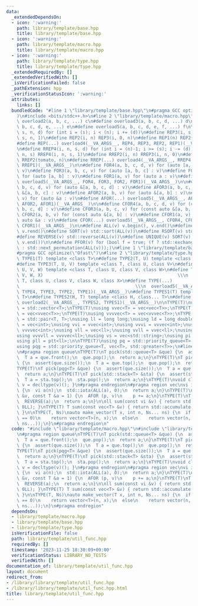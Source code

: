 ```yaml
---
data:
  _extendedDependsOn:
  - icon: ':warning:'
    path: library/template/base.hpp
    title: library/template/base.hpp
  - icon: ':warning:'
    path: library/template/macro.hpp
    title: library/template/macro.hpp
  - icon: ':warning:'
    path: library/template/type.hpp
    title: library/template/type.hpp
  _extendedRequiredBy: []
  _extendedVerifiedWith: []
  _isVerificationFailed: false
  _pathExtension: hpp
  _verificationStatusIcon: ':warning:'
  attributes:
    links: []
  bundledCode: "#line 1 \"library/template/base.hpp\"\n#pragma GCC optimize(\"Ofast\"\
    )\n#include <bits/stdc++.h>\n#line 2 \"library/template/macro.hpp\"\n\n#define\
    \ overload2(a, b, c, ...) c\n#define overload3(a, b, c, d, ...) d\n#define overload4(a,\
    \ b, c, d, e, ...) e\n#define overload5(a, b, c, d, e, f, ...) f\n\n#define REP4(i,\
    \ s, n, d) for (int i = (s); i < (n); i += (d))\n#define REP3(i, s, n) REP4(i,\
    \ s, n, 1)\n#define REP2(i, n) REP3(i, 0, n)\n#define REP1(n) REP2(tomato, n)\n\
    #define REP(...) overload4(__VA_ARGS__, REP4, REP3, REP2, REP1)(__VA_ARGS__)\n\
    \n#define RREP4(i, n, s, d) for (int i = (n)-1; i >= (s); i -= (d))\n#define RREP3(i,\
    \ n, s) RREP4(i, n, s, 1)\n#define RREP2(i, n) RREP3(i, n, 0)\n#define RREP1(n)\
    \ RREP2(tomato, n)\n#define RREP(...) overload4(__VA_ARGS__, RREP4, RREP3, RREP2,\
    \ RREP1)(__VA_ARGS__)\n\n#define FOR4(a, b, c, d, v) for (auto [a, b, c, d] :\
    \ v)\n#define FOR3(a, b, c, v) for (auto [a, b, c] : v)\n#define FOR2(a, b, v)\
    \ for (auto [a, b] : v)\n#define FOR1(a, v) for (auto a : v)\n#define FOR(...)\
    \ overload5(__VA_ARGS__, FOR4, FOR3, FOR2, FOR1)(__VA_ARGS__)\n\n#define AFOR4(a,\
    \ b, c, d, v) for (auto &[a, b, c, d] : v)\n#define AFOR3(a, b, c, v) for (auto\
    \ &[a, b, c] : v)\n#define AFOR2(a, b, v) for (auto &[a, b] : v)\n#define AFOR1(a,\
    \ v) for (auto &a : v)\n#define AFOR(...) overload5(__VA_ARGS__, AFOR4, AFOR3,\
    \ AFOR2, AFOR1)(__VA_ARGS__)\n\n#define CFOR4(a, b, c, d, v) for (const auto &[a,\
    \ b, c, d] : v)\n#define CFOR3(a, b, c, v) for (const auto &[a, b, c] : v)\n#define\
    \ CFOR2(a, b, v) for (const auto &[a, b] : v)\n#define CFOR1(a, v) for (const\
    \ auto &a : v)\n#define CFOR(...) overload5(__VA_ARGS__, CFOR4, CFOR3, CFOR2,\
    \ CFOR1)(__VA_ARGS__)\n\n#define ALL(v) v.begin(), v.end()\n#define RALL(v) v.rbegin(),\
    \ v.rend()\n#define SORT(v) std::sort(ALL(v))\n#define RSORT(v) std::sort(RALL(v))\n\
    #define REVERSE(v) std::reverse(ALL(v))\n#define UNIQUE(v) SORT(v), v.erase(std::unique(ALL(v)),\
    \ v.end())\n\n#define PFOR(v) for (bool f = true; (f ? std::exchange(f, false)\
    \ : std::next_permutation(ALL(v)));)\n#line 1 \"library/template/base.hpp\"\n\
    #pragma GCC optimize(\"Ofast\")\n#line 2 \"library/template/type.hpp\"\n\n#define\
    \ TYPE1(T) template <class T>\n#define TYPE2(T, U) template <class T, class U>\n\
    #define TYPE3(T, U, V) template <class T, class U, class V>\n#define TYPE4(T,\
    \ U, V, W) template <class T, class U, class V, class W>\n#define TYPE5(T, U,\
    \ V, W, X)                                                   \\\n  template <class\
    \ T, class U, class V, class W, class X>\n#define TYPE(...)                  \
    \                                            \\\n  overload5(__VA_ARGS__, TYPE5,\
    \ TYPE4, TYPE3, TYPE2, TYPE1)(__VA_ARGS__)\n#define TYPES1(T) template <class...\
    \ T>\n#define TYPES2(H, T) template <class H, class... T>\n#define TYPES(...)\
    \ overload2(__VA_ARGS__, TYPES2, TYPES1)(__VA_ARGS__)\n\nTYPE(T)\nusing vec<T>\
    \ = std::vector<T>;\nTYPE(T)\nusing vvec<T> = vec<vec<T>>;\nTYPE(T)\nusing vvvec<T>\
    \ = vec<vvec<T>>;\nTYPE(T)\nusing vvvvec<T> = vec<vvvec<T>>;\nTYPE(T)\nusing ptt<T>\
    \ = std::pair<T, T>;\nusing ll = long long;\nusing ld = long double;\nusing vi\
    \ = vec<int>;\nusing vvi = vvec<int>;\nusing vvvi = vvvec<int>;\nusing vvvvi =\
    \ vvvvec<int>;\nusing vll = vec<ll>;\nusing vvll = vvec<ll>;\nusing vvvll = vvvec<ll>;\n\
    using vvvvll = vvvvec<ll>;\nusing vs = vec<std::string>;\nusing pi = ptt<int>;\n\
    using pll = ptt<ll>;\n\nTYPE(T)\nusing pq = std::priority_queue<T>;\nTYPE(T)\n\
    using pqg = std::priority_queue<T, vec<T>, std::greater<T>>;\n#line 3 \"library/template/util_func.hpp\"\
    \n#pragma region queue\nTYPE(T)\nT pick(std::queue<T> &que) {\n  assert(que.size());\n\
    \  T a = que.front();\n  que.pop();\n  return a;\n}\nTYPE(T)\nT pick(pq<T> &que)\
    \ {\n  assert(que.size());\n  T a = que.top();\n  que.pop();\n  return a;\n}\n\
    TYPE(T)\nT pick(pqg<T> &que) {\n  assert(que.size());\n  T a = que.top();\n  que.pop();\n\
    \  return a;\n}\nTYPE(T)\nT pick(std::stack<T> &sta) {\n  assert(sta.size());\n\
    \  T a = sta.top();\n  sta.pop();\n  return a;\n}\nTYPE(T)\nvoid clear(T &v) {\
    \ v = decltype(v)(); }\n#pragma endregion\n#pragma region vec\nvi iota(int n)\
    \ {\n  vi a(n);\n  std::iota(ALL(a), 0);\n  return a;\n}\nTYPE(T)\nvoid add(vec<T>\
    \ &v, const T &a = 1) {\n  AFOR (p, v)\n    p += a;\n}\nTYPE(T)\nT rev(T a) {\n\
    \  REVERSE(a);\n  return a;\n}\n\nll sum(const vi &v) { return std::accumulate(ALL(v),\
    \ 0LL); }\nTYPE(T) T sum(const vec<T> &v) { return std::accumulate(ALL(v), T(0));\
    \ }\n\nTYPE(T, Ns)\nauto make_vector(T x, int n, Ns... ns) {\n  if constexpr (sizeof...(ns)\
    \ == 0)\n    return vector<T>(n, x);\n  else\n    return vector(n, make_vector<T>(x,\
    \ ns...));\n}\n#pragma endregion\n"
  code: "#include \"library/template/macro.hpp\"\n#include \"library/template/type.hpp\"\
    \n#pragma region queue\nTYPE(T)\nT pick(std::queue<T> &que) {\n  assert(que.size());\n\
    \  T a = que.front();\n  que.pop();\n  return a;\n}\nTYPE(T)\nT pick(pq<T> &que)\
    \ {\n  assert(que.size());\n  T a = que.top();\n  que.pop();\n  return a;\n}\n\
    TYPE(T)\nT pick(pqg<T> &que) {\n  assert(que.size());\n  T a = que.top();\n  que.pop();\n\
    \  return a;\n}\nTYPE(T)\nT pick(std::stack<T> &sta) {\n  assert(sta.size());\n\
    \  T a = sta.top();\n  sta.pop();\n  return a;\n}\nTYPE(T)\nvoid clear(T &v) {\
    \ v = decltype(v)(); }\n#pragma endregion\n#pragma region vec\nvi iota(int n)\
    \ {\n  vi a(n);\n  std::iota(ALL(a), 0);\n  return a;\n}\nTYPE(T)\nvoid add(vec<T>\
    \ &v, const T &a = 1) {\n  AFOR (p, v)\n    p += a;\n}\nTYPE(T)\nT rev(T a) {\n\
    \  REVERSE(a);\n  return a;\n}\n\nll sum(const vi &v) { return std::accumulate(ALL(v),\
    \ 0LL); }\nTYPE(T) T sum(const vec<T> &v) { return std::accumulate(ALL(v), T(0));\
    \ }\n\nTYPE(T, Ns)\nauto make_vector(T x, int n, Ns... ns) {\n  if constexpr (sizeof...(ns)\
    \ == 0)\n    return vector<T>(n, x);\n  else\n    return vector(n, make_vector<T>(x,\
    \ ns...));\n}\n#pragma endregion"
  dependsOn:
  - library/template/macro.hpp
  - library/template/base.hpp
  - library/template/type.hpp
  isVerificationFile: false
  path: library/template/util_func.hpp
  requiredBy: []
  timestamp: '2023-11-25 18:30:09+09:00'
  verificationStatus: LIBRARY_NO_TESTS
  verifiedWith: []
documentation_of: library/template/util_func.hpp
layout: document
redirect_from:
- /library/library/template/util_func.hpp
- /library/library/template/util_func.hpp.html
title: library/template/util_func.hpp
---
```

